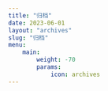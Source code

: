 ```yaml
---
title: "归档"
date: 2023-06-01
layout: "archives"
slug: "归档"
menu:
    main:
        weight: -70
        params: 
            icon: archives
---
```

